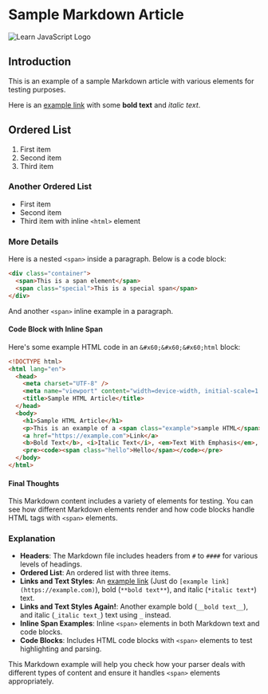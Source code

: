 # Sample Markdown Article

![Learn JavaScript Logo](https://i.pinimg.com/736x/13/40/7c/13407c12f50f08d328800c3caef43f61.jpg)

## Introduction

This is an example of a sample Markdown article with various elements for testing purposes.

Here is an [example link](https://example.com) with some **bold text** and _italic text_.

## Ordered List

1. First item
2. Second item
3. Third item

### Another Ordered List

- First item
- Second item
- Third item with inline `<html>` element

### More Details

Here is a nested `<span>` inside a paragraph. Below is a code block:

```html
<div class="container">
  <span>This is a span element</span>
  <span class="special">This is a special span</span>
</div>
```

And another `<span>` inline example in a paragraph.

#### Code Block with Inline Span

Here's some example HTML code in an `&#x60;&#x60;&#x60;html` block:

```html
<!DOCTYPE html>
<html lang="en">
  <head>
    <meta charset="UTF-8" />
    <meta name="viewport" content="width=device-width, initial-scale=1.0" />
    <title>Sample HTML Article</title>
  </head>
  <body>
    <h1>Sample HTML Article</h1>
    <p>This is an example of a <span class="example">sample HTML</span> article.</p>
    <a href="https://example.com">Link</a>
    <b>Bold Text</b>, <i>Italic Text</i>, <em>Text With Emphasis</em>, and <strong>Strong</strong>!
    <pre><code><span class="hello">Hello</span></code></pre>
  </body>
</html>
```

#### Final Thoughts

This Markdown content includes a variety of elements for testing. You can see how different Markdown elements render and how code blocks handle HTML tags with `<span>` elements.

### Explanation

- **Headers**: The Markdown file includes headers from `#` to `####` for various levels of headings.
- **Ordered List**: An ordered list with three items.
- **Links and Text Styles**: An [example link](https://example.com) (Just do `[example link](https://example.com)`), bold (`**bold text**`), and italic (`*italic text*`) text.
- **Links and Text Styles Again!**: Another example bold (`__bold text__`), and italic (`_italic text_`) text using `_` instead.
- **Inline Span Examples**: Inline `<span>` elements in both Markdown text and code blocks.
- **Code Blocks**: Includes HTML code blocks with `<span>` elements to test highlighting and parsing.

This Markdown example will help you check how your parser deals with different types of content and ensure it handles `<span>` elements appropriately.
